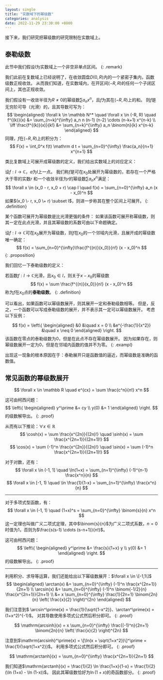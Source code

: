 ```yaml
---
layout: single
title: "实数域下的幂级数"
categories: analysis
date: 2022-11-29 23:30:00 +0800
--- 
```


接下来，我们研究把幂级数的研究限制在实数域上。

## 泰勒级数

此节中我们假设$I$为实数域上一个非空非单点区间。
{: .remark}

我们此前在复数域上已经说明了，在收敛圆盘$D(0,R)$内的一个紧密子集内，函数级数正规收敛。
从而我们知道，在实数域内，在开区间$(-R, R)$的任何一个子闭区间上，其也正规收敛。

我们假设有一收敛半径为$R \neq 0$的幂级数$\sum a_n x^n$，且$f$为其在$(-R, R)$上的和。
则$f$是无穷阶可导（光滑）的，且其导数可写为：
$$
\begin{aligned}
\forall k \in \mathbb N^* \quad \forall x \in (-R, R) \quad
f^{(k)}(x) &= \sum_{n=k}^{\infty} a_n n (n-1) (n-2) \cdots (n-k+1) x^{n-k} \\
\iff
\frac{f^{(k)}(x)}{k!} &= \sum_{n=k}^{\infty} a_n \binom{n}{k} x^{n-k}
\end{aligned}
$$
同理，$f$在$(-R, R)$上的积分为：
$$
F(x) = \int_0^x f(t) \mathrm d t = \sum_{n=0}^{\infty} \frac{a_n}{n+1} x^{n+1}
$$

类比复数域上可展开成幂级数的定义，我们给出实数域上的对应定义：

设$f: I \to \mathbb C$，$a$为$I$上一点。
我们称$f$是可在$x_0$处展开为幂级数的，若存在一个严格大于零的实数$r$
和一个收敛半径为$r$的幂级数$\sum a_n x^n$满足：
$$
\forall x \in (x_0 - r, x_0 + r) \cap I \quad f(x) = \sum_{n=0}^{\infty} a_n (x - x_0)^n
$$
如果$(x_0 \- r, x_0 \+ r) \subset I$，则进一步称其在整个区间上可展开。
{: .definition}

某个函数可展开为幂级数是比光滑更强的条件：
如果该函数可展开称幂级数，则其一定在此点光滑，并且其幂级数的系数可由以下命题确定。

设$f: I \to \mathbb C$可在$x_0$展开为幂级数，则$f$在$x_0$的一个邻域内光滑，且展开成的幂级数唯一确定：
$$
f(x) = \sum_{n=0}^{\infty}\frac{f^{(n)}(x_0)}{n!} (x - x_0)^n
$$
{: .proposition}

我们回忆一下泰勒级数的定义：

若函数$f: I \to \mathbb C$光滑，且$x_0 \in I$，则关于$x - x_0$的幂级数
$$
f(x) = \sum \frac{f^{(n)}(x_0)}{n!} (x - x_0)^n
$$
称为$f$在$x_0$点的**泰勒级数**。
{: .definition}

可以看出，如果函数可以幂级数展开，则其展开一定和泰勒级数相等。
但是，反之，一个函数可以写成泰勒级数的展开，并不表示其一定可以幂级数展开。
考虑以下反例：

$$
f(x) = \left\{
\begin{aligned}
&0 &\quad x = 0 \\
&e^{-\frac{1}{x^2}} &\quad  x \neq 0
\end{aligned}
\right.
$$
该函数在零点的泰勒级数为0，但是在此点不存在幂级数展开。
因为如果存在，则幂级数展开一定为0，但是在邻域内函数的值并不为零。
{: .exampl}

出现这一现象的根本原因在于：泰勒展开只是函数值的逼近，而幂级数是准确的函数值。

## 常见函数的幂级数展开

$$
\forall x \in \mathbb R \quad 
e^{cx} = \sum \frac{c^n}{n!} x^n
$$

这可由柯西问题：
$$
\left\{
\begin{aligned}
y^\prime &= cy \\
y(0) &= 1
\end{aligned}
\right.
$$
的级数解导出。
{: .proof}

从而有以下推论：$\forall x \in \mathbb R$
$$
\cosh(x) = \sum \frac{x^{2n}}{(2n)!} \quad
\sinh(x) = \sum \frac{x^{2n+1}}{(2n+1)!}
$$
$$
\cos(x) = \sum (-1)^n \frac{x^{2n}}{(2n)!} \quad
\sin(x) = \sum (-1)^n \frac{x^{2n+1}}{(2n+1)!} 
$$

对于对数，还有：
$$
\forall x \in (-1, 1] \quad \ln(1+x) = \sum_{n=1}^{\infty} (-1)^{n-1} \frac{x^n}{n}
$$
$$
\forall x \in [-1, 1) \quad \ln \frac{1}{1-x} = \sum_{n=1}^{\infty} \frac{x^n}{n}
$$

---

对于多项式型函数，有：
$$
\forall x \in (-1, 1) \quad
(1+x)^s = \sum_{n=0}^{\infty} \binom{s}{n} x^n
$$
这一定理也叫做广义二项式定理，其中$\binom{s}{n}$为广义二项式系数，$n=0$时值为1，否则为$\frac{s(s-1) \cdots (s-n+1)}{n!}$。

这可由柯西问题：
$$
\left\{
\begin{aligned}
y^\prime &= \frac{s}{1+x} y \\
y(0) &= 1
\end{aligned}
\right.
$$
的级数解导出。
{: .proof}

---

利用积分、求导等运算，我们还能给出以下幂级数展开：$\forall x \in \[-1,1\]$
$$
\begin{aligned}
\arctan(x) 
&= \sum_{n=0}^{\infty} (-1)^n \frac{x^{2n+1}}{2n+1} \\
\arcsin(x) 
&= \sum_{n=0}^{\infty} (-1)^n \binom{-1/2}{n} \frac{x^{2n+1}}{2n+1} \\
&= x \sum_{n=0}^{\infty} \frac{1}{2n+1} \binom{2n}{n} \left( \frac{x}{2} \right)^{2n}  
\end{aligned}
$$

我们注意到$ \arcsin^\prime(x) = \frac{1}{\sqrt{1-x^2}}$、$\arctan^\prime(x) = (1+x^2)^{-1}$。
对其导数使用多项式公式然后积分即可。
{: .proof}

$$
\mathrm{arcsinh}(x) = x \sum_{n=0}^{\infty} \frac{(-1)^n}{2n+1} \binom{2n}{n} \left( \frac{x}{2} \right)^{2n} 
$$

注意到$\mathrm{arcsinh}^\prime(x) = \[\ln(x + \sqrt{1+x^2})\]^\prime = \frac{1}{\sqrt{1+x^2}}$。
利用多项式公式然后积分即可。
{: .proof}

$$
\mathrm{arctanh}(x) = \sum_{n=0}^{\infty} \frac{x^{2n+1}}{2n+1}
$$

我们知道$\mathrm{arctanh}(x) = \frac{1}{2} \ln \frac{1+x}{1-x} = \frac{1}{2} (\ln (1+x) - \ln (1-x))$。
因此其幂级数恰好为$\ln (1+x)$的奇函数部分。
{: .proof}
